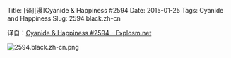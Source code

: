 Title: [译][漫]Cyanide & Happiness #2594
Date: 2015-01-25
Tags: Cyanide and Happiness
Slug: 2594.black.zh-cn

译自：[Cyanide & Happiness #2594 - Explosm.net](http://explosm.net/comics/2594/)


![2594.black.zh-cn.png](/static/images/comics/2594.black.zh-cn.png)